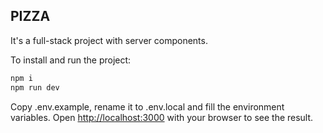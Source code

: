 ## PIZZA

It's a full-stack project with server components.

To install and run the project:

```bash
npm i
npm run dev
```

Copy .env.example, rename it to .env.local and fill the environment variables.
Open [http://localhost:3000](http://localhost:3000) with your browser to see the
result.

